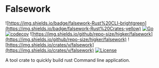 # Falsework 

![https://img.shields.io/badge/falsework-Rust%20CLI-brightgreen](https://img.shields.io/badge/falsework-Rust%20Crates-yellow)
[![Go](https://github.com/higker/falsework/actions/workflows/coverage.yml/badge.svg?event=push)](https://github.com/higker/falsework/actions/workflows/coverage.yml)
[![codecov](https://codecov.io/gh/higker/falsework/branch/main/graph/badge.svg?token=22QKRI2IFE)](https://codecov.io/gh/higker/falsework)
![https://img.shields.io/github/repo-size/higker/falsework](https://img.shields.io/github/repo-size/higker/falsework)
![https://img.shields.io/crates/v/falsework](https://img.shields.io/crates/v/falsework)
[![License](https://img.shields.io/badge/license-MIT-db5149.svg)](https://github.com/higker/falsework/blob/master/LICENSE)

A tool crate to quickly build rust Command line application.
